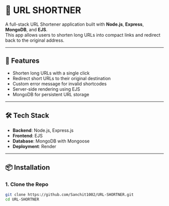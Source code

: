 # 🔗 URL SHORTNER

A full-stack URL Shortener application built with **Node.js**, **Express**, **MongoDB**, and **EJS**.  
This app allows users to shorten long URLs into compact links and redirect back to the original address.

---

## 🚀 Features

- Shorten long URLs with a single click
- Redirect short URLs to their original destination
- Custom error message for invalid shortcodes
- Server-side rendering using EJS
- MongoDB for persistent URL storage

---

## 🛠️ Tech Stack

- **Backend**: Node.js, Express.js
- **Frontend**: EJS
- **Database**: MongoDB with Mongoose
- **Deployment**: Render

---

## 📦 Installation

### 1. Clone the Repo

```bash
git clone https://github.com/Sanchit1002/URL-SHORTNER.git
cd URL-SHORTNER
